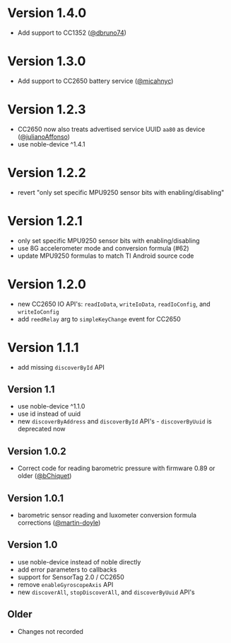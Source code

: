 # Version 1.4.0

 * Add support to CC1352 ([@dbruno74](https://github.com/dbruno74))
 
# Version 1.3.0

 * Add support to CC2650 battery service ([@micahnyc](https://github.com/micahnyc))

# Version 1.2.3

 * CC2650 now also treats advertised service UUID ```aa80``` as device ([@julianoAffonso](https://github.com/julianoAffonso))
 * use noble-device ^1.4.1

# Version 1.2.2

 * revert "only set specific MPU9250 sensor bits with enabling/disabling"

# Version 1.2.1

 * only set specific MPU9250 sensor bits with enabling/disabling
 * use 8G accelerometer mode and conversion formula (#62)
 * update MPU9250 formulas to match TI Android source code

# Version 1.2.0

 * new CC2650 IO API's: ``readIoData``, ``writeIoData``, ``readIoConfig``, and ``writeIoConfig``
 * add ``reedRelay`` arg to ``simpleKeyChange`` event for CC2650

# Version 1.1.1

 * add missing ```discoverById``` API

## Version 1.1

 * use noble-device ^1.1.0
 * use id instead of uuid
 * new ```discoverByAddress``` and ```discoverById``` API's - ```discoverByUuid``` is deprecated now

## Version 1.0.2

 * Correct code for reading barometric pressure with firmware 0.89 or older ([@bChiquet](https://github.com/bChiquet))

## Version 1.0.1

 * barometric sensor reading and luxometer conversion formula corrections ([@martin-doyle](https://github.com/martin-doyle))

## Version 1.0

 * use noble-device instead of noble directly
 * add error parameters to callbacks
 * support for SensorTag 2.0 / CC2650
 * remove ```enableGyroscopeAxis``` API
 * new ```discoverAll```, ```stopDiscoverAll```, and ```discoverByUuid``` API's

## Older

 * Changes not recorded

